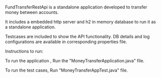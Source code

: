 FundTransferRestApi is a standalone application developed to transfer money between accounts.

It includes a embedded http server and h2 in memory database to run it as a standalone application.

Testcases are included to show the API functionality.
DB details and log configurations are available in corresponding properties file. 

Instructions to run: 

To run the application , Run the "MoneyTransferApplication.java" file.

To run the test cases, Run "MoneyTransferAppTest.java" file.

